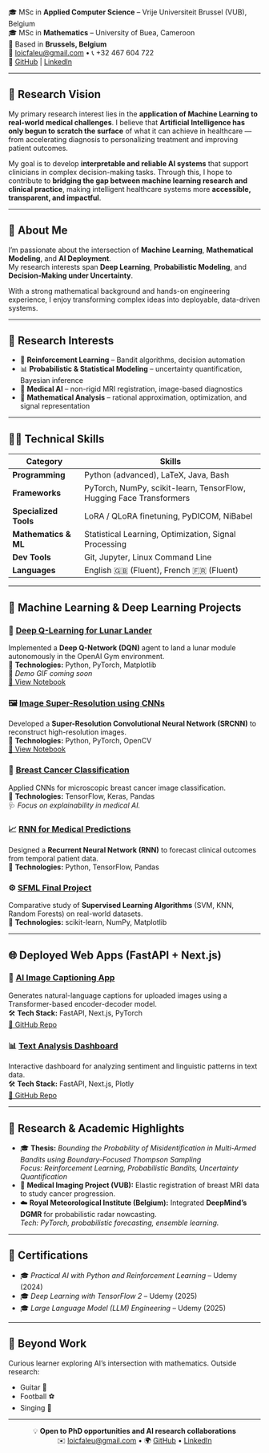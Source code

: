 

🎓 MSc in **Applied Computer Science** – Vrije Universiteit Brussel (VUB), Belgium  
🎓 MSc in **Mathematics** – University of Buea, Cameroon  
📍 Based in **Brussels, Belgium**  
📧 [loicfaleu@gmail.com](mailto:loicfaleu@gmail.com) • 📞 +32 467 604 722  
🔗 [GitHub](https://github.com/Loickemajou) | [LinkedIn](https://www.linkedin.com/in/loic-faleu-55551b250/)

---

## 🧬 Research Vision

My primary research interest lies in the **application of Machine Learning to real-world medical challenges**. I believe that **Artificial Intelligence has only begun to scratch the surface** of what it can achieve in healthcare — from accelerating diagnosis to personalizing treatment and improving patient outcomes.

My goal is to develop **interpretable and reliable AI systems** that support clinicians in complex decision-making tasks. Through this, I hope to contribute to **bridging the gap between machine learning research and clinical practice**, making intelligent healthcare systems more **accessible, transparent, and impactful**.

---

## 🌟 About Me

I’m passionate about the intersection of **Machine Learning**, **Mathematical Modeling**, and **AI Deployment**.  
My research interests span **Deep Learning**, **Probabilistic Modeling**, and **Decision-Making under Uncertainty**.  

With a strong mathematical background and hands-on engineering experience, I enjoy transforming complex ideas into deployable, data-driven systems.

---

## 🧠 Research Interests

- 🧩 **Reinforcement Learning** – Bandit algorithms, decision automation  
- 📊 **Probabilistic & Statistical Modeling** – uncertainty quantification, Bayesian inference  
- 🧬 **Medical AI** – non-rigid MRI registration, image-based diagnostics  
- 🧮 **Mathematical Analysis** – rational approximation, optimization, and signal representation  

---

## 🧑‍💻 Technical Skills


| **Category** | **Skills** |
|---------------|------------|
| **Programming** | Python (advanced), LaTeX, Java, Bash |
| **Frameworks** | PyTorch, NumPy, scikit-learn, TensorFlow, Hugging Face Transformers |
| **Specialized Tools** | LoRA / QLoRA finetuning, PyDICOM, NiBabel |
| **Mathematics & ML** | Statistical Learning, Optimization, Signal Processing |
| **Dev Tools** | Git, Jupyter, Linux Command Line |
| **Languages** | English 🇬🇧 (Fluent), French 🇫🇷 (Fluent) |


---

## 🧩 Machine Learning & Deep Learning Projects

### 🚀 [Deep Q-Learning for Lunar Lander](https://github.com/Loickemajou/Machine-Learning-Projects/tree/main/Deep-Reinforcement-Learning)
Implemented a **Deep Q-Network (DQN)** agent to land a lunar module autonomously in the OpenAI Gym environment.  
📘 **Technologies:** Python, PyTorch, Matplotlib  
🎥 *Demo GIF coming soon*  
[🔗 View Notebook](https://nbviewer.org/github/Loickemajou/Machine-Learning-Projects/blob/main/Deep-Reinforcement-Learning/Deep_Q_Learning_for_Lunar_Landing_Complete.ipynb)

### 🖼️ [Image Super-Resolution using CNNs](https://github.com/Loickemajou/Machine-Learning-Projects/tree/main/Image%20Super%20Resolution)
Developed a **Super-Resolution Convolutional Neural Network (SRCNN)** to reconstruct high-resolution images.  
📘 **Technologies:** Python, PyTorch, OpenCV  
[🔗 View Notebook](https://nbviewer.org/github/Loickemajou/Machine-Learning-Projects/blob/main/Image%20Super%20Resolution/Image%20super%20resolution%20Project.ipynb)

### 🧬 [Breast Cancer Classification](https://github.com/Loickemajou/Machine-Learning-Projects/tree/main/breast-cancer-classification)
Applied CNNs for microscopic breast cancer image classification.  
📘 **Technologies:** TensorFlow, Keras, Pandas  
🩺 *Focus on explainability in medical AI.*

### 📈 [RNN for Medical Predictions](https://github.com/Loickemajou/Machine-Learning-Projects/tree/main/rnn-medical-predictions)
Designed a **Recurrent Neural Network (RNN)** to forecast clinical outcomes from temporal patient data.  
📘 **Technologies:** Python, TensorFlow, Pandas  

### ⚙️ [SFML Final Project](https://github.com/Loickemajou/Machine-Learning-Projects/tree/main/sfml-final)
Comparative study of **Supervised Learning Algorithms** (SVM, KNN, Random Forests) on real-world datasets.  
📘 **Technologies:** scikit-learn, NumPy, Matplotlib

---

## 🌐 Deployed Web Apps (FastAPI + Next.js)

### 🧭 [AI Image Captioning App](https://ai-captioner.vercel.app)
Generates natural-language captions for uploaded images using a Transformer-based encoder-decoder model.  
🛠️ **Tech Stack:** FastAPI, Next.js, PyTorch  
[🔗 GitHub Repo](https://github.com/yourusername/ai-captioner)

### 📊 [Text Analysis Dashboard](https://text-dashboard.vercel.app)
Interactive dashboard for analyzing sentiment and linguistic patterns in text data.  
🛠️ **Tech Stack:** FastAPI, Next.js, Plotly  
[🔗 GitHub Repo](https://github.com/yourusername/text-dashboard)

---

## 🧪 Research & Academic Highlights

- 🎓 **Thesis:** *Bounding the Probability of Misidentification in Multi-Armed Bandits using Boundary-Focused Thompson Sampling*  
  *Focus: Reinforcement Learning, Probabilistic Bandits, Uncertainty Quantification*
- 🧬 **Medical Imaging Project (VUB):** Elastic registration of breast MRI data to study cancer progression.  
- ☁️ **Royal Meteorological Institute (Belgium):** Integrated **DeepMind’s DGMR** for probabilistic radar nowcasting.  
  *Tech: PyTorch, probabilistic forecasting, ensemble learning.*

---

## 📜 Certifications

- 🎓 *Practical AI with Python and Reinforcement Learning* – Udemy (2024)  
- 🎓 *Deep Learning with TensorFlow 2* – Udemy (2025)  
- 🎓 *Large Language Model (LLM) Engineering* – Udemy (2025)

---

## 🎸 Beyond Work

Curious learner exploring AI’s intersection with mathematics. Outside research:  
- Guitar 🎸  
- Football ⚽  
- Singing 🎤

---

<div style="text-align:center;">
💡 <b>Open to PhD opportunities and AI research collaborations</b><br>
✉️ <a href="mailto:loicfaleu@gmail.com">loicfaleu@gmail.com</a> • 🌍 <a href="https://github.com/Loickemajou">GitHub</a> • <a href="https://www.linkedin.com/in/loic-faleu-55551b250/">LinkedIn</a>
</div>
